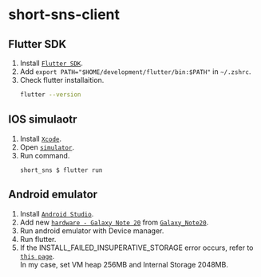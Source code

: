 # short-sns-client

## Flutter SDK
1. Install [`Flutter SDK`](https://docs.flutter.dev/get-started/install/macos#get-sdk).
2. Add `export PATH="$HOME/development/flutter/bin:$PATH"` in `~/.zshrc`.
3. Check flutter installaition.
    ```bash
    flutter --version
    ```

## IOS simulaotr
1. Install [`Xcode`](https://flutter-ko.dev/docs/get-started/install/macos#xcode-%EC%84%A4%EC%B9%98).
2. Open [`simulator`](https://flutter-ko.dev/docs/get-started/install/macos#ios-%EC%8B%9C%EB%AE%AC%EB%A0%88%EC%9D%B4%ED%84%B0-%EC%84%A4%EC%A0%95).
3. Run command.
    ```
    short_sns $ flutter run
    ```

## Android emulator
1. Install [`Android Studio`](https://developer.android.com/studio).
2. Add new [`hardware - Galaxy Note 20`](https://ddolcat.tistory.com/941) from [`Galaxy_Note20`](./Galaxy_Note20/).
3. Run android emulator with Device manager.
4. Run flutter.
5. If the INSTALL_FAILED_INSUPERATIVE_STORAGE error occurs, refer to [`this page`](https://jvvp.tistory.com/1122).<br>
In my case, set VM heap 256MB and Internal Storage 2048MB.